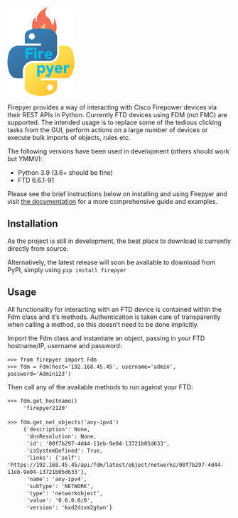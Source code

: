 ![Firepyer](docs/_static/firepyer-logo.png "Firepyer logo")

Firepyer provides a way of interacting with Cisco Firepower devices via their REST APIs in Python. Currently FTD devices using FDM (not FMC) are supported.
The intended usage is to replace some of the tedious clicking tasks from the GUI, perform actions on a large number of devices or execute bulk imports of objects, rules etc.

The following versions have been used in development (others should work but YMMV):
- Python 3.9 (3.6+ should be fine)
- FTD 6.6.1-91

Please see the brief instructions below on installing and using Firepyer and visit [the documentation](https://certanet.github.io/firepyer/) for a more comprehensive guide and examples.


## Installation

As the project is still in development, the best place to download is currently directly from source.

Alternatively, the latest release will soon be available to download from PyPI, simply using `pip install firepyer`

## Usage

All functionailty for interacting with an FTD device is contained within the Fdm class and it’s methods. Authentication is taken care of transparently when calling a method, so this doesn’t need to be done implicitly.

Import the Fdm class and instantiate an object, passing in your FTD hostname/IP, username and password:

    >>> from firepyer import Fdm
    >>> fdm = Fdm(host='192.168.45.45', username='admin', password='Admin123')

Then call any of the available methods to run against your FTD:

    >>> fdm.get_hostname()
         'firepyer2120'

    >>> fdm.get_net_objects('any-ipv4')
         {'description': None,
          'dnsResolution': None,
          'id': '00f7b297-4d44-11eb-9e04-13721b05d633',
          'isSystemDefined': True,
          'links': {'self': 'https://192.168.45.45/api/fdm/latest/object/networks/00f7b297-4d44-11eb-9e04-13721b05d633'},
          'name': 'any-ipv4',
          'subType': 'NETWORK',
          'type': 'networkobject',
          'value': '0.0.0.0/0',
          'version': 'kxd2dzxm2gtwn'}

